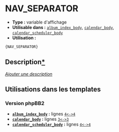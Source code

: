 # NAV_SEPARATOR
* __Type :__ variable d'affichage
* __Utilisable dans :__ [`album_index_body`](../tpl/album_index_body.md#readme), [`calendar_body`](../tpl/calendar_body.md#readme), [`calendar_scheduler_body`](../tpl/calendar_scheduler_body.md#readme)
* __Utilisation :__

```html
{NAV_SEPARATOR}
```

## Description[*](https://fa-tvars.appspot.com/var/NAV_SEPARATOR)
[*Ajouter une description*](https://fa-tvars.appspot.com/var/NAV_SEPARATOR)

## Utilisations dans les templates

### Version phpBB2
* __[`album_index_body`](../tpl/album_index_body.md#readme) :__ lignes [`4`](../src/subsilver/album_index_body.tpl#L4)[`<->`](../src/subsilver/album_index_body.tpl#L4-L4)[`4`](../src/subsilver/album_index_body.tpl#L4)
* __[`calendar_body`](../tpl/calendar_body.md#readme) :__ lignes [`3`](../src/subsilver/calendar_body.tpl#L3)[`<->`](../src/subsilver/calendar_body.tpl#L3-L3)[`3`](../src/subsilver/calendar_body.tpl#L3)
* __[`calendar_scheduler_body`](../tpl/calendar_scheduler_body.md#readme) :__ lignes [`4`](../src/subsilver/calendar_scheduler_body.tpl#L4)[`<->`](../src/subsilver/calendar_scheduler_body.tpl#L4-L4)[`4`](../src/subsilver/calendar_scheduler_body.tpl#L4)

